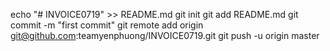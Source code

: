 
echo "# INVOICE0719" >> README.md
git init
git add README.md
git commit -m "first commit"
git remote add origin git@github.com:teamyenphuong/INVOICE0719.git
git push -u origin master
